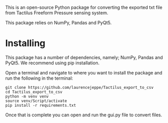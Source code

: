 This is an open-source Python package for converting the exported txt file from Tactilus Freeform Pressure sensing system.

This package relies on NumPy, Pandas and PyQt5. 

# Installing

This package has a number of dependencies, namely; NumPy, Pandas and PyQt5. We recommend using pip installation.

Open a terminal and navigate to where you want to install the package and run the following in the terminal:

```
git clone https://github.com/laurencejeppe/Tactilus_export_to_csv
cd Tactilus_export_to_csv
python -m venv venv
source venv/Script/activate
pip install -r requirements.txt
```

Once that is complete you can open and run the gui.py file to convert files. 

